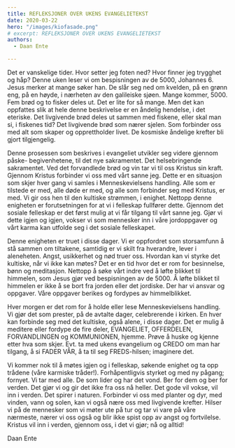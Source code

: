 ```yaml
---
title: REFLEKSJONER OVER UKENS EVANGELIETEKST
date: 2020-03-22
hero: "/images/kiofasade.png"
# excerpt: REFLEKSJONER OVER UKENS EVANGELIETEKST
authors:
  - Daan Ente

---
```

Det er vanskelige tider. Hvor setter jeg foten ned? Hvor finner jeg trygghet og håp?
Denne uken leser vi om bespisningen av de 5000, Johannes 6. Jesus merker at mange søker han. De slår seg ned om kvelden, på en grønn eng, på en høyde, i nærheten av den galileiske sjøen. Mange kommer, 5000. Fem brød og to fisker deles ut. Det er lite for så mange. Men det kan oppfattes slik at hele denne beskrivelse er en åndelig hendelse, i det eteriske. Det livgivende brød deles ut sammen med fiskene, eller skal man si, i fiskenes tid? Det livgivende brød som nærer sjelen. Som forbinder oss med alt som skaper og opprettholder livet. De kosmiske åndelige krefter bli gjort tilgjengelig.

Denne prosessen som beskrives i evangeliet utvikler seg videre gjennom påske- begivenhetene, til det nye sakramentet. Det helsebringende sakramentet. Ved det forvandlede brød og vin tar vi til oss Kristus sin kraft. Gjennom Kristus forbinder vi oss med vårt sanne jeg. Dette er en situasjon som skjer hver gang vi samles i Menneskevielsens handling. Alle som er tilstede er med, alle døde er med, og alle som forbinder seg med Kristus, er med. Vi gir oss hen til den kultiske strømmen, i enighet. Nettopp denne enigheten er forutsetningen for at vi i felleskap fullfører dette. Gjennom det sosiale felleskap er det først mulig at vi får tilgang til vårt sanne jeg. Gjør vi dette igjen og igjen, vokser vi som mennesker inn i våre jordoppgaver og vårt karma kan utfolde seg i det sosiale felleskapet.

Denne enigheten er truet i disse dager. Vi er oppfordret som storsamfunn å stå sammen om tiltakene, samtidig er vi skilt fra hverandre, lever i aleneheten. Angst, usikkerhet og nød truer oss. Hvordan kan vi styrke det kultiske, når vi ikke kan møtes? Det er en tid hvor det er rom for besinnelse, bønn og meditasjon. Nettopp å søke vårt indre ved å løfte blikket til himmelen, som Jesus gjør ved bespisningen av de 5000.  Å løfte blikket til himmelen er ikke å se bort fra jorden eller det jordiske. Der har vi ansvar og oppgaver. Våre oppgaver berikes og fordypes av himmelblikket.

Hver morgen er det rom for å holde eller lese Menneskevielsens handling. Vi gjør det som prester, på de avtalte dager, celebrerende i kirken. En hver kan forbinde seg med det kultiske, også alene, i disse dager.  Det er mulig å meditere eller fordype de fire deler, EVANGELIET, OFFERDELEN, FORVANDLINGEN og KOMMUNIONEN, hjemme. Prøve å huske og kjenne etter hva som skjer. Evt. ta med ukens evangelium og CREDO om man har tilgang, å si FADER VÅR, å ta til seg FREDS-hilsen; imaginere det.

Vi kommer nok til å møtes igjen og i felleskap, søkende enighet og ta opp trådene (våre karmiske tråder!). Forhåpentligvis styrket og med ny pågang; fornyet. Vi tar med alle. De som lider og har det vond. Ber for dem og ber for verden. Det gjør vi og gir det ikke fra oss nå heller. Det gode vil vokse, vil inn i verden.
Det spirer i naturen. Forbinder vi oss med planter og dyr, med vinden, vann og solen, kan vi også nære oss med livgivende krefter. Hilser vi på de mennesker som vi møter ute på tur og tar vi vare på våre nærmeste, nærer vi oss også og blir ikke spist opp av angst og fortvilelse.
Kristus vil inn i verden, gjennom oss, i det vi gjør; nå og alltid!

Daan Ente